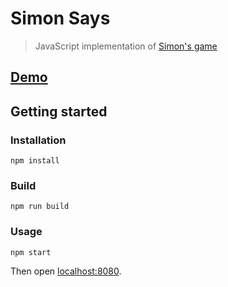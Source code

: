 # Simon Says

> JavaScript implementation of [Simon's game](<https://en.wikipedia.org/wiki/Simon_(game)>)

## [Demo](https://icecoveredjune.github.io/simon-game/)

## Getting started

### Installation

```shell
npm install
```

### Build

```shell
npm run build
```

### Usage

```shell
npm start
```

Then open [localhost:8080](http://localhost:8080).

